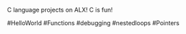 
C language projects on ALX!
C is fun!

#HelloWorld
#Functions
#debugging
#nestedloops
#Pointers













































